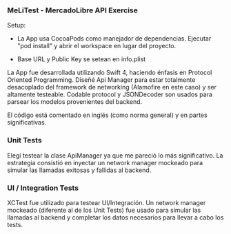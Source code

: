 ### MeLiTest - MercadoLibre API Exercise

Setup:

- La App usa CocoaPods como manejador de dependencias. Ejecutar "pod install" y abrir el workspace en lugar del proyecto.

- Base URL y Public Key se setean en info.plist

La App fue desarrollada utilizando Swift 4, haciendo énfasis en Protocol Oriented Programming. Diseñé Api Manager para estar totalmente desacoplado del framework de networking (Alamofire en este caso) y ser altamente testeable. Codable protocol y JSONDecoder son usados para parsear los modelos provenientes del backend.  

El código está comentado en inglés (como norma general) y en partes significativas.

### Unit Tests

Elegí testear la clase ApiManager ya que me pareció lo más significativo. La estrategia consistió en inyectar un network manager mockeado para simular las llamadas exitosas y fallidas al backend.

### UI / Integration Tests

XCTest fue utilizado para testear UI/Integración. Un network manager mockeado (diferente al de los Unit Tests) fue usado para simular las llamadas al backend y completar los datos necesarios para llevar a cabo los tests.
